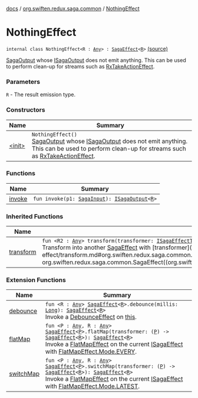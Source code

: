 [docs](../../index.md) / [org.swiften.redux.saga.common](../index.md) / [NothingEffect](./index.md)

# NothingEffect

`internal class NothingEffect<R : `[`Any`](https://kotlinlang.org/api/latest/jvm/stdlib/kotlin/-any/index.html)`> : `[`SagaEffect`](../-saga-effect/index.md)`<`[`R`](index.md#R)`>` [(source)](https://github.com/protoman92/KotlinRedux/tree/master/common/common-saga/src/main/kotlin/org/swiften/redux/saga/common/NothingEffect.kt#L16)

[SagaOutput](../-saga-output/index.md) whose [ISagaOutput](../-i-saga-output/index.md) does not emit anything. This can be used to perform clean-up
for streams such as [RxTakeActionEffect](#).

### Parameters

`R` - The result emission type.

### Constructors

| Name | Summary |
|---|---|
| [&lt;init&gt;](-init-.md) | `NothingEffect()`<br>[SagaOutput](../-saga-output/index.md) whose [ISagaOutput](../-i-saga-output/index.md) does not emit anything. This can be used to perform clean-up for streams such as [RxTakeActionEffect](#). |

### Functions

| Name | Summary |
|---|---|
| [invoke](invoke.md) | `fun invoke(p1: `[`SagaInput`](../-saga-input/index.md)`): `[`ISagaOutput`](../-i-saga-output/index.md)`<`[`R`](index.md#R)`>` |

### Inherited Functions

| Name | Summary |
|---|---|
| [transform](../-saga-effect/transform.md) | `fun <R2 : `[`Any`](https://kotlinlang.org/api/latest/jvm/stdlib/kotlin/-any/index.html)`> transform(transformer: `[`ISagaEffectTransformer`](../-i-saga-effect-transformer.md)`<`[`R`](../-saga-effect/index.md#R)`, `[`R2`](../-saga-effect/transform.md#R2)`>): `[`SagaEffect`](../-saga-effect/index.md)`<`[`R2`](../-saga-effect/transform.md#R2)`>`<br>Transform into another [SagaEffect](../-saga-effect/index.md) with [transformer](../-saga-effect/transform.md#org.swiften.redux.saga.common.SagaEffect$transform(kotlin.Function1((org.swiften.redux.saga.common.SagaEffect((org.swiften.redux.saga.common.SagaEffect.R)), org.swiften.redux.saga.common.SagaEffect((org.swiften.redux.saga.common.SagaEffect.transform.R2)))))/transformer). |

### Extension Functions

| Name | Summary |
|---|---|
| [debounce](../debounce.md) | `fun <R : `[`Any`](https://kotlinlang.org/api/latest/jvm/stdlib/kotlin/-any/index.html)`> `[`SagaEffect`](../-saga-effect/index.md)`<`[`R`](../debounce.md#R)`>.debounce(millis: `[`Long`](https://kotlinlang.org/api/latest/jvm/stdlib/kotlin/-long/index.html)`): `[`SagaEffect`](../-saga-effect/index.md)`<`[`R`](../debounce.md#R)`>`<br>Invoke a [DebounceEffect](../-debounce-effect/index.md) on [this](../debounce/-this-.md). |
| [flatMap](../flat-map.md) | `fun <P : `[`Any`](https://kotlinlang.org/api/latest/jvm/stdlib/kotlin/-any/index.html)`, R : `[`Any`](https://kotlinlang.org/api/latest/jvm/stdlib/kotlin/-any/index.html)`> `[`SagaEffect`](../-saga-effect/index.md)`<`[`P`](../flat-map.md#P)`>.flatMap(transformer: (`[`P`](../flat-map.md#P)`) -> `[`SagaEffect`](../-saga-effect/index.md)`<`[`R`](../flat-map.md#R)`>): `[`SagaEffect`](../-saga-effect/index.md)`<`[`R`](../flat-map.md#R)`>`<br>Invoke a [FlatMapEffect](../-flat-map-effect/index.md) on the current [ISagaEffect](../-i-saga-effect.md) with [FlatMapEffect.Mode.EVERY](../-flat-map-effect/-mode/-e-v-e-r-y.md). |
| [switchMap](../switch-map.md) | `fun <P : `[`Any`](https://kotlinlang.org/api/latest/jvm/stdlib/kotlin/-any/index.html)`, R : `[`Any`](https://kotlinlang.org/api/latest/jvm/stdlib/kotlin/-any/index.html)`> `[`SagaEffect`](../-saga-effect/index.md)`<`[`P`](../switch-map.md#P)`>.switchMap(transformer: (`[`P`](../switch-map.md#P)`) -> `[`SagaEffect`](../-saga-effect/index.md)`<`[`R`](../switch-map.md#R)`>): `[`SagaEffect`](../-saga-effect/index.md)`<`[`R`](../switch-map.md#R)`>`<br>Invoke a [FlatMapEffect](../-flat-map-effect/index.md) on the current [ISagaEffect](../-i-saga-effect.md) with [FlatMapEffect.Mode.LATEST](../-flat-map-effect/-mode/-l-a-t-e-s-t.md). |
